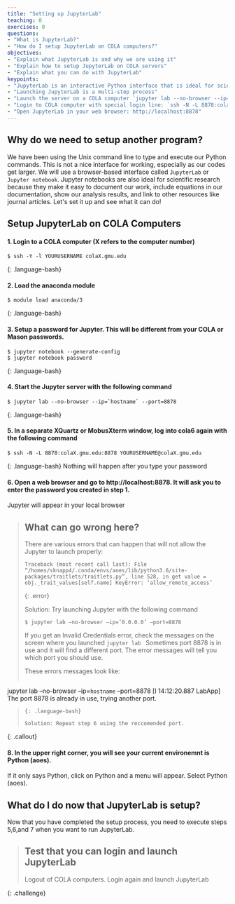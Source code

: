 ```yaml
---
title: "Setting up JupyterLab"
teaching: 0
exercises: 0
questions:
- "What is JupyterLab?"
- "How do I setup JupyterLab on COLA computers?"
objectives:
- "Explain what JupyterLab is and why we are using it"
- "Explain how to setup JupyterLab on COLA servers"
- "Explain what you can do with JupyterLab"
keypoints:
- "JupyterLab is an interactive Python interface that is ideal for scientific work"
- "Launching JupyterLab is a multi-step process"
- "Launch the server on a COLA computer `jupyter lab --no-browser --ip=`hostname` --port=8878`"
- "Login to COLA computer with special login line: `ssh -N -L 8878:colaX.gmu.edu:8878 YOURUSERNAME@colaX.gmu.edu`"
- "Open JupyterLab in your web browser: http://localhost:8878" 
---
```

## Why do we need to setup another program? 

We have been using the Unix command line to type and execute our Python commands.  This is not a nice interface for working, especially as our codes get larger.
We will use a browser-based interface called `JupyterLab` or `Jupyter notebook`. Jupyter notebooks are also ideal for scientific research because they make it easy to document our work, include equations in our documentation, show our analysis results, and link to other resources like journal articles. 
Let's set it up and see what it can do!

## Setup JupyterLab on COLA Computers

#### 1. Login to a COLA computer (X refers to the computer number)

~~~
$ ssh -Y -l YOURUSERNAME colaX.gmu.edu
~~~
{: .language-bash}


#### 2. Load the anaconda module
~~~
$ module load anaconda/3
~~~
{: .language-bash}

#### 3. Setup a password for Jupyter.  This will be different from your COLA or Mason passwords.

~~~
$ jupyter notebook --generate-config
$ jupyter notebook password
~~~
{: .language-bash}

#### 4. Start the Jupyter server with the following command

~~~
$ jupyter lab --no-browser --ip=`hostname` --port=8878
~~~
{: .language-bash}

#### 5. In a separate XQuartz or MobusXterm window, log into cola6 again with the following command

~~~
$ ssh -N -L 8878:colaX.gmu.edu:8878 YOURUSERNAME@colaX.gmu.edu
~~~
{: .language-bash}
Nothing will happen after you type your password

#### 6. Open a web browser and go to  http://localhost:8878. It will ask you to enter the password you created in step 1.
Jupyter will appear in your local browser

> ## What can go wrong here?
>
> There are various errors that can happen that will not allow the Jupyter to launch properly:
>
> ~~~
> Traceback (most recent call last): File “/homes/sknapp4/.conda/envs/aoes/lib/python3.6/site-packages/traitlets/traitlets.py”, line 528, in get value = obj._trait_values[self.name] KeyError: ‘allow_remote_access’
> ~~~
> {: .error}
>
> Solution: Try launching Jupyter with the following command
>
> ~~~
> $ jupyter lab –no-browser –ip=’0.0.0.0’ –port=8878
> ~~~
>
> If you get an Invalid Credentials error, check the messages on the screen where you launched `jupyter lab ` Sometimes port 8878 is in use and it will find a different port. The error messages will tell you which port you should use.
>
> These errors messages look like:
> ~~~
jupyter lab –no-browser –ip=`hostname` –port=8878 [I 14:12:20.887 LabApp] The port 8878 is already in use, trying another port.
> ~~~
> {: .language-bash}
>
> Solution: Repeat step 6 using the reccomended port.
>
{: .callout}


#### 8. In the upper right corner, you will see your current environemnt is Python (aoes). 
If it only says Python, click on Python and a menu will appear. Select Python (aoes).

## What do I do now that JupyterLab is setup?

Now that you have completed the setup process, you need to execute steps 5,6,and 7 when you want to run JupyterLab.

> ## Test that you can login and launch JupyterLab
>
>  Logout of COLA computers.  Login again and launch JupyterLab
>
{: .challenge}
